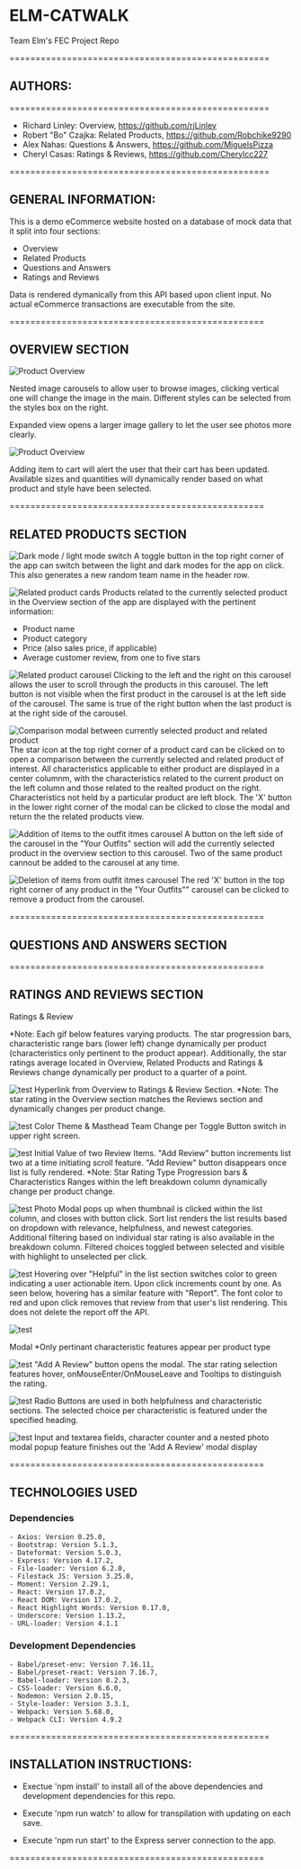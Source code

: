 # ELM-CATWALK

Team Elm's FEC Project Repo

==================================================

## AUTHORS:

==================================================
- Richard Linley: Overview, https://github.com/rjLinley
- Robert "Bo" Czajka: Related Products, https://github.com/Robchike9290
- Alex Nahas: Questions & Answers, https://github.com/MiguelsPizza
- Cheryl Casas: Ratings & Reviews, https://github.com/Cherylcc227

==================================================
## GENERAL INFORMATION:

This is a demo eCommerce website hosted on a database of mock data that it split into four sections:

- Overview
- Related Products
- Questions and Answers
- Ratings and Reviews

Data is rendered dymanically from this API based upon client input. No actual eCommerce transactions are executable from the site.

=================================================

## OVERVIEW SECTION

<img src='https://i.imgur.com/NapAEuT.gif' alt='Product Overview'/>

Nested image carousels to allow user to browse images, clicking vertical one will change the image in the main. Different styles can be selected from the styles box on the right.

Expanded view opens a larger image gallery to let the user see photos more clearly.

<img src='https://i.imgur.com/w0MuWyV.gif' alt='Product Overview'/>

Adding item to cart will alert the user that their cart has been updated. Available sizes and quantities will dynamically render based on what product and style have been selected.






=================================================

## RELATED PRODUCTS SECTION

![Dark mode / light mode switch](https://imgur.com/N72iZIV.jpg)
A toggle button in the top right corner of the app can switch between the light and dark modes for the app on click. This also generates a new random team name in the header row.

![Related product cards](https://imgur.com/GialhVf.jpg)
Products related to the currently selected product in the Overview section of the app are displayed with the pertinent information:

- Product name
- Product category
- Price (also sales price, if applicable)
- Average customer review, from one to five stars

![Related product carousel](https://imgur.com/kbOWhem.jpg)
Clicking to the left and the right on this carousel allows the user to scroll through the products in this carousel. The left button is not visible when the first product in the carousel is at the left side of the carousel. The same is true of the right button when the last product is at the right side of the carousel.

![Comparison modal between currently selected product and related product](https://imgur.com/dsiHo4w.jpg)
The star icon at the top right corner of a product card can be clicked on to open a comparison between the currently selected and related product of interest. All characteristics applicable to either product are displayed in a center columnm, with the characteristics related to the current product on the left column and those related to the realted product on the right. Characteristics not held by a particular product are left block. The 'X' button in the lower right corner of the modal can be clicked to close the modal and return the the related products view.

![Addition of items to the outfit itmes carousel](https://i.imgur.com/jle1MmZ.gif)
A button on the left side of the carousel in the "Your Outfits" section will add the currently selected product in the overview section to this carousel. Two of the same product cannout be added to the carousel at any time.

![Deletion of items from outfit itmes carousel](https://i.imgur.com/DQQK2Tp.gif)
The red 'X' button in the top right corner of any product in the "Your Outfits"" carousel can be clicked to remove a product from the carousel.

=================================================

## QUESTIONS AND ANSWERS SECTION

=================================================

## RATINGS AND REVIEWS SECTION

Ratings & Review

*Note: Each gif below features varying products. The star progression bars, characteristic range bars (lower left) change dynamically per product (characteristics only pertinent to the product appear).  Additionally, the star ratings average located in Overview, Related Products and Ratings & Reviews change dynamically per product to a quarter of a point.

![test](http://g.recordit.co/1LLgeJmkUH.gif)
Hyperlink from Overview to Ratings & Review Section. *Note: The star rating in the Overview section matches the Reviews section and dynamically changes per product change.

![test](http://g.recordit.co/mrJ6YAOzHn.gif)
Color Theme & Masthead Team Change per Toggle Button switch in upper right screen.

![test](http://g.recordit.co/rUXA9P51B4.gif)
Initial Value of two Review Items. "Add Review" button increments list two at a time initiating scroll feature. "Add Review" button disappears once list is fully rendered. *Note: Star Rating Type Progression bars & Characteristics Ranges within the left breakdown column dynamically change per product change.

![test](http://g.recordit.co/W0hEyGAY2j.gif)
Photo Modal pops up when thumbnail is clicked within the list column, and closes with button click. Sort list renders the list results based on dropdown with relevance, helpfulness, and newest categories. Additional filtering based on individual star rating is also available in the breakdown column. Filtered choices toggled between selected and visible with highlight to unselected per click.

 ![test](http://g.recordit.co/x6X9WjsN5I.gif)
Hovering over "Helpful" in the list section switches color to green indicating a user actionable item. Upon click increments count by one. As seen below, hovering has a similar feature with "Report". The font color to red and upon click removes that review from that user's list rendering. This does not delete the report off the API.

 ![test](http://g.recordit.co/WzBCajlA9V.gif)


Modal
*Only pertinant characteristic features appear per product type

![test](http://g.recordit.co/ueFapJpnC9.gif)
"Add A Review" button opens the modal.  The star rating selection features hover, onMouseEnter/OnMouseLeave and Tooltips to distinguish the rating.

![test](http://g.recordit.co/NxYhGbNMXE.gif)
Radio Buttons are used in both helpfulness and characteristic sections.  The selected choice per characteristic is featured under the specified heading.

![test](http://g.recordit.co/AdTMwuhlUL.gif)
Input and textarea fields, character counter and a nested photo modal popup feature finishes out the 'Add A Review' modal display


=================================================

## TECHNOLOGIES USED

### Dependencies

    - Axios: Version 0.25.0,
    - Bootstrap: Version 5.1.3,
    - Dateformat: Version 5.0.3,
    - Express: Version 4.17.2,
    - File-loader: Version 6.2.0,
    - Filestack JS: Version 3.25.0,
    - Moment: Version 2.29.1,
    - React: Version 17.0.2,
    - React DOM: Version 17.0.2,
    - React Highlight Words: Version 0.17.0,
    - Underscore: Version 1.13.2,
    - URL-loader: Version 4.1.1

### Development Dependencies

    - Babel/preset-env: Version 7.16.11,
    - Babel/preset-react: Version 7.16.7,
    - Babel-loader: Version 8.2.3,
    - CSS-loader: Version 6.6.0,
    - Nodemon: Version 2.0.15,
    - Style-loader: Version 3.3.1,
    - Webpack: Version 5.68.0,
    - Webpack CLI: Version 4.9.2

==================================================

## INSTALLATION INSTRUCTIONS:

- Exectue 'npm install' to install all of the above dependencies and development dependencies for this repo.

- Execute 'npm run watch' to allow for transpilation with updating on each save.
- Execute 'npm run start' to the Express server connection to the app.

=================================================

